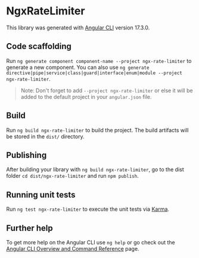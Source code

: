 # NgxRateLimiter

This library was generated with [Angular CLI](https://github.com/angular/angular-cli) version 17.3.0.

## Code scaffolding

Run `ng generate component component-name --project ngx-rate-limiter` to generate a new component. You can also use `ng generate directive|pipe|service|class|guard|interface|enum|module --project ngx-rate-limiter`.
> Note: Don't forget to add `--project ngx-rate-limiter` or else it will be added to the default project in your `angular.json` file. 

## Build

Run `ng build ngx-rate-limiter` to build the project. The build artifacts will be stored in the `dist/` directory.

## Publishing

After building your library with `ng build ngx-rate-limiter`, go to the dist folder `cd dist/ngx-rate-limiter` and run `npm publish`.

## Running unit tests

Run `ng test ngx-rate-limiter` to execute the unit tests via [Karma](https://karma-runner.github.io).

## Further help

To get more help on the Angular CLI use `ng help` or go check out the [Angular CLI Overview and Command Reference](https://angular.io/cli) page.
